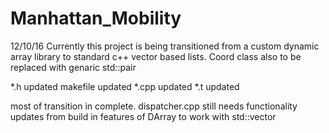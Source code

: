 # Manhattan_Mobility

12/10/16
Currently this project is being transitioned from a custom dynamic array library to standard c++ vector based lists.
Coord class also to be replaced with genaric std::pair

*.h updated
makefile updated
*.cpp updated
*.t updated

most of transition in complete. dispatcher.cpp still needs functionality updates from build in features of DArray to work with std::vector
